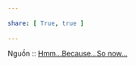 ---  
share: [ True, true ]  
---  
Nguồn :: [Hmm…Because…So now...](https://www.linkingyourthinking.com/ideaverse/hmm-because-so-now)